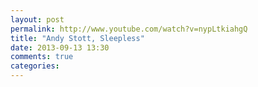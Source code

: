 ```yaml
---
layout: post
permalink: http://www.youtube.com/watch?v=nypLtkiahgQ
title: "Andy Stott, Sleepless"
date: 2013-09-13 13:30
comments: true
categories: 
---
```

